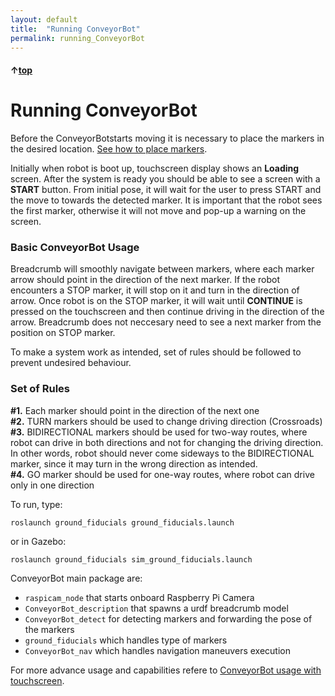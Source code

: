 ```yaml
---
layout: default
title:  "Running ConveyorBot"
permalink: running_ConveyorBot
---
```


#### &uarr;[top](https://ubiquityrobotics.github.io/breadcrumb_learn/)

# Running ConveyorBot

Before the ConveyorBotstarts moving it is necessary to place the markers in the desired location.
[See how to place markers](marker_types_and_placing_them.md).

Initially when robot is boot up, touchscreen display shows an **Loading** screen. After the system is ready you should be able to see a screen with a **START** button.
From initial pose, it will wait for the user to press START and the move to towards the detected marker.
It is important that the robot sees the first marker, otherwise it will not move and pop-up a warning on the screen.

### Basic ConveyorBot Usage

Breadcrumb will smoothly navigate between markers, where each marker arrow should point in the direction of the next marker.
If the robot encounters a STOP marker, it will stop on it and turn in the direction of arrow.
Once robot is on the STOP marker, it will wait until **CONTINUE** is pressed on the touchscreen and then continue driving in the direction of the arrow.
Breadcrumb does not neccesary need to see a next marker from the position on STOP marker.

To make a system work as intended, set of rules should be followed to prevent undesired behaviour.

### Set of Rules

**#1.** Each marker should point in the direction of the next one <br>
**#2.** TURN markers should be used to change driving direction (Crossroads) <br>
**#3.** BIDIRECTIONAL markers should be used for two-way routes, where robot can drive in both directions and not for changing the driving direction. In other words, robot should never come sideways to the BIDIRECTIONAL marker, since it may turn in the wrong direction as intended.<br>
**#4.** GO marker should be used for one-way routes, where robot can drive only in one direction <br>

To run, type:

  `roslaunch ground_fiducials ground_fiducials.launch`

or in Gazebo:

  `roslaunch ground_fiducials sim_ground_fiducials.launch`

ConveyorBot main package are:
- `raspicam_node` that starts onboard Raspberry Pi Camera
- `ConveyorBot_description` that spawns a urdf breadcrumb model
- `ConveyorBot_detect` for detecting markers and forwarding the pose of the markers
- `ground_fiducials` which handles type of markers
- `ConveyorBot_nav` which handles navigation maneuvers execution

For more advance usage and capabilities refere to [ConveyorBot usage with touchscreen](ConveyorBot_usage_with_touchscreen.md).
